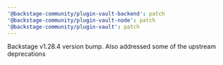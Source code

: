 ```yaml
---
'@backstage-community/plugin-vault-backend': patch
'@backstage-community/plugin-vault-node': patch
'@backstage-community/plugin-vault': patch
---
```


Backstage v1.28.4 version bump. Also addressed some of the upstream deprecations
